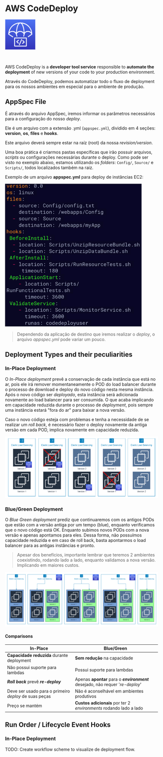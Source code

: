 # AWS CodeDeploy

<img height=100px; alt="code-deploy-logo" src="../../../../images/code-deploy.png" />

<p>&nbsp;</p>

AWS CodeDeploy is a **developer tool service** responsible to **automate the deployment** of new versions of your code to your production environment.

Através do CodeDeploy, podemos automatizar todo o fluxo de deployment para os nossos ambientes em especial para o ambiente de produção.

## AppSpec File

É através do arquivo AppSpec, iremos informar os parâmetros necessários para a configuração do nosso *deploy*.

Ele é um arquivo com a extensão .yml (```appspec.yml```), dividido em 4 seções: **version**, **os**, **files** e **hooks**.

Este arquivo deverá sempre estar na raíz (root) da nossa *revision/version*.

Uma boa prática é criarmos pastas específicas que irão possuir arquivos, *scripts* ou configurações necessárias durante o deploy. Como pode ser visto no exemplo abaixo, estamos utilizando os *folders*: ```Config/```, ```Source/``` e ```Scripts/```, todos localizados também na raiz.

Exemplo de um arquivo **appspec.yml** para deploy de instâncias EC2:

<img width=450px; alt="code-deploy-appspec-example" src="../../../../images/code-deploy-appspec-example.png" />

> Dependendo da aplicação de destino que iremos realizar o *deploy*, o arquivo *appspec.yml* pode variar um pouco.

## Deployment Types and their peculiarities

### In-Place Deployment

O *In-Place deployment* prevê a conservação de cada instância que está no ar, pois ele irá remover momentaneamente o POD do load balancer durante o processo de download e deploy do novo código nesta mesma instância. Após o novo código ser *deployado*, esta instância será adicionada novamente ao load balancer para ser consumida. O que acaba implicando em capacidade reduzida durante o processo de *deployment*, pois sempre uma instância estará "fora do ar" para baixar a nova versão.

Caso o novo código esteja com problemas e tenha a necessidade de se realizar um *roll back*, é necessário fazer o deploy novamente da antiga versão em cada POD, implica novamente em capacidade reduzida.

![code-deploy-in-place-deployment](../../../../images/code-deploy-in-place-deployment.drawio.png)

### Blue/Green Deployment

O *Blue Green deployment* prediz que continuaremos com os antigos PODs que estão com a versão antiga por um tempo (blue), enquanto verificamos que o novo código está OK. Enquanto subimos novos PODs com a nova versão e apenas apontamos para eles. Dessa forma, não possuímos capacidade reduzida e em caso de roll back, basta apontarmos o load balancer para as antigas instâncias e pronto.

> Apesar dos benefícios, importante lembrar que teremos 2 ambientes coexistindo, rodando lado a lado, enquanto validamos a nova versão. Implicando em maiores custos.

![code-deploy-blue-green-deployment](../../../../images/code-deploy-blue-green-deployment.drawio.png)

#### Comparisons

**In-Place** | **Blue/Green** |
------------ | -------------- |
**Capacidade reduzida** durante deployment | **Sem redução** na capacidade |
Não possui suporte para lambdas | Possui suporte para lambdas |
***Roll back*** prevê ***re-deploy*** | Apenas **apontar** para o ***environment*** desejado, não requer '*re-deploy*' |
Deve ser usado para o primeiro *deploy* de suas peças | Não é aconselhável em ambientes produtivos |
Preço se mantém | **Custos adicionais** por ter 2 *environments* rodando lado a lado |

## Run Order / Lifecycle Event Hooks

### In-Place Deployment

TODO: Create workflow scheme to visualize de deployment flow.